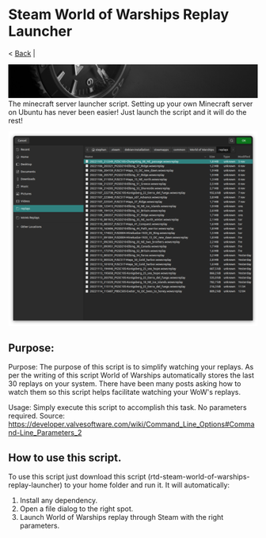 # Steam World of Warships Replay Launcher
< [Back](https://github.com/vonschutter/RTD-Setup/blob/main/README.md) |

![Media Header](Media_files/header-time.jpg "Executing the Script")
The minecraft server launcher script. Setting up your own Minecraft server on Ubuntu has never been easier! Just launch the script and it will do the rest!

![Screenshot](Media_files/Screenshot.png?raw=true "Executing the Script")

## Purpose:
Purpose: The purpose of this script is to simplify watching your replays.
As per the writing of this script World of Warships automatically stores the last 30
replays on your system. There have been many posts asking how to watch them so this
script helps facilitate watching your WoW's replays.

Usage:	Simply execute this script to accomplish this task. No parameters required.
Source: https://developer.valvesoftware.com/wiki/Command_Line_Options#Command-Line_Parameters_2

## How to use this script.
To use this script just download this script (rtd-steam-world-of-warships-replay-launcher)
to your home folder and run it. It will automatically:

1. Install any dependency.
2. Open a file dialog to the right spot.
3. Launch World of Warships replay through Steam with the right parameters.

